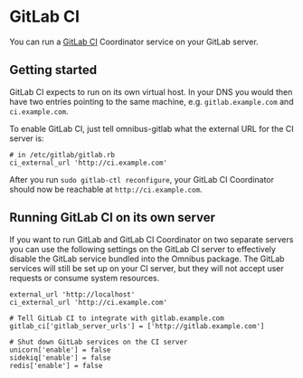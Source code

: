 # GitLab CI

You can run a [GitLab CI](https://about.gitlab.com/gitlab-ci/) Coordinator
service on your GitLab server.

## Getting started

GitLab CI expects to run on its own virtual host. In your DNS you would then
have two entries pointing to the same machine, e.g. `gitlab.example.com` and
`ci.example.com`.

To enable GitLab CI, just tell omnibus-gitlab what the external URL for the CI
server is:

```
# in /etc/gitlab/gitlab.rb
ci_external_url 'http://ci.example.com'
```

After you run `sudo gitlab-ctl reconfigure`, your GitLab CI Coordinator should
now be reachable at `http://ci.example.com`.

## Running GitLab CI on its own server

If you want to run GitLab and GitLab CI Coordinator on two separate servers you
can use the following settings on the GitLab CI server to effectively disable
the GitLab service bundled into the Omnibus package. The GitLab services will
still be set up on your CI server, but they will not accept user requests or
consume system resources.

```
external_url 'http://localhost'
ci_external_url 'http://ci.example.com'

# Tell GitLab CI to integrate with gitlab.example.com
gitlab_ci['gitlab_server_urls'] = ['http://gitlab.example.com']

# Shut down GitLab services on the CI server
unicorn['enable'] = false
sidekiq['enable'] = false
redis['enable'] = false
```
